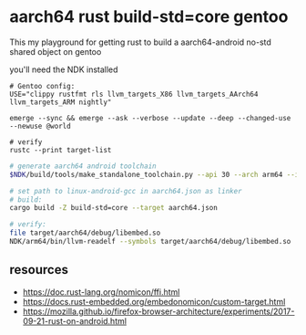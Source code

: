 # aarch64 rust build-std=core gentoo

This my playground for getting rust to build a aarch64-android no-std shared 
object on gentoo

you'll need the NDK installed

```
# Gentoo config:
USE="clippy rustfmt rls llvm_targets_X86 llvm_targets_AArch64 llvm_targets_ARM nightly"

emerge --sync && emerge --ask --verbose --update --deep --changed-use --newuse @world

# verify
rustc --print target-list  
```

```bash
# generate aarch64 android toolchain
$NDK/build/tools/make_standalone_toolchain.py --api 30 --arch arm64 --install-dir NDK/arm64

# set path to linux-android-gcc in aarch64.json as linker
# build:
cargo build -Z build-std=core --target aarch64.json

# verify:
file target/aarch64/debug/libembed.so
NDK/arm64/bin/llvm-readelf --symbols target/aarch64/debug/libembed.so | grep foo
```

## resources
 - https://doc.rust-lang.org/nomicon/ffi.html
 - https://docs.rust-embedded.org/embedonomicon/custom-target.html
 - https://mozilla.github.io/firefox-browser-architecture/experiments/2017-09-21-rust-on-android.html

